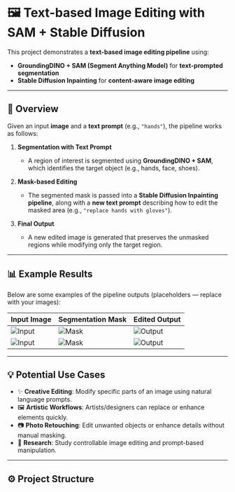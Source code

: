 # 🖼️ Text-based Image Editing with SAM + Stable Diffusion

This project demonstrates a **text-based image editing pipeline** using:
- **GroundingDINO + SAM (Segment Anything Model)** for **text-prompted segmentation**
- **Stable Diffusion Inpainting** for **content-aware image editing**

---

## 🚀 Overview

Given an input **image** and a **text prompt** (e.g., `"hands"`), the pipeline works as follows:

1. **Segmentation with Text Prompt**
   - A region of interest is segmented using **GroundingDINO + SAM**, which identifies the target object (e.g., hands, face, shoes).
   
2. **Mask-based Editing**
   - The segmented mask is passed into a **Stable Diffusion Inpainting pipeline**, along with a **new text prompt** describing how to edit the masked area (e.g., `"replace hands with gloves"`).

3. **Final Output**
   - A new edited image is generated that preserves the unmasked regions while modifying only the target region.

---

## 📊 Example Results

Below are some examples of the pipeline outputs (placeholders — replace with your images):

| Input Image | Segmentation Mask | Edited Output |
|-------------|-------------------|---------------|
| ![Input](examples/input1.jpg) | ![Mask](examples/mask1.png) | ![Output](examples/output1.jpg) |
| ![Input](examples/input2.jpg) | ![Mask](examples/mask2.png) | ![Output](examples/output2.jpg) |

---

## 💡 Potential Use Cases

- ✨ **Creative Editing**: Modify specific parts of an image using natural language prompts.  
- 🖼️ **Artistic Workflows**: Artists/designers can replace or enhance elements quickly.  
- 📷 **Photo Retouching**: Edit unwanted objects or enhance details without manual masking.  
- 🧪 **Research**: Study controllable image editing and prompt-based manipulation.  

---

## ⚙️ Project Structure

